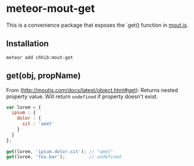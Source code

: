 # meteor-mout-get

This is a convenience package that exposes the `get() function in [mout.js](http://moutjs.com).

## Installation

```
meteor add chhib:mout-get
```

## get(obj, propName)

From (http://moutjs.com/docs/latest/object.html#get): Returns nested property value. Will return `undefined` if property doesn't exist. 

~~~js
var lorem = {
  ipsum : {
    dolor : {
      sit : 'amet'
    }
  }
};
 
get(lorem, 'ipsum.dolor.sit'); // "amet"
get(lorem, 'foo.bar');         // undefined
~~~